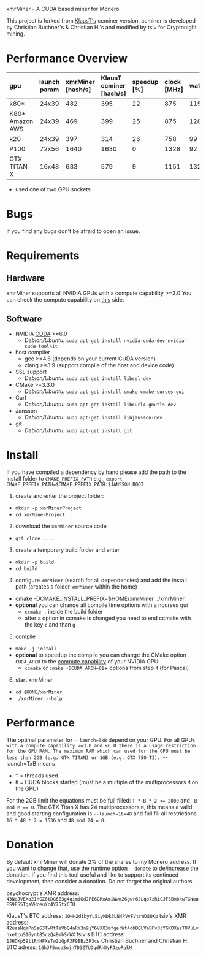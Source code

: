 xmrMiner - A CUDA based miner for Monero

This project is forked from [KlausT's](https://github.com/KlausT/ccminer-cryptonight) ccminer version.
ccminer is developed by Christian Buchner's &amp; Christian H.'s and modified by tsiv for Cryptonight mining.

# Performance Overview

gpu | launch param | xmrMiner [hash/s] | KlausT ccminer [hash/s] | speedup [%] | clock [MHz] | watt
:---|:------------:|:------------------|:------------------------|:------------|:------------|----
k80* | 24x39 | 482 | 395 | 22 | 875 | 115
K80* Amazon AWS | 24x39 | 469 | 399 | 25 | 875 | 128
k20 | 24x39 | 397 | 314 | 26 | 758 |  99
P100 | 72x56 | 1640 | 1630 | 0 | 1328 | 92
GTX TITAN X | 16x48 | 633 | 579 | 9 | 1151 | 132

* used one of two GPU sockets

# Bugs

If you find any bugs don't be afraid to open an issue.


# Requirements

## Hardware

xmrMiner supports all NVIDIA GPUs with a compute capability >=2.0
You can check the compute capability on [this](https://developer.nvidia.com/cuda-gpus) side.

## Software
- NVIDIA [CUDA](https://developer.nvidia.com/cuda-downloads) >=6.0
  - *Debian/Ubuntu:* `sudo apt-get install nvidia-cuda-dev nvidia-cuda-toolkit`
- host compiler
  - gcc >=4.6 (depends on your current CUDA version)
  - clang >=3.9 (support compile of the host and device code)
- SSL support
  - *Debian/Ubuntu:* `sudo apt-get install libssl-dev`
- CMake >=3.3.0
  - *Debian/Ubuntu:* `sudo apt-get install cmake cmake-curses-gui`
- Curl
  - *Debian/Ubuntu:* `sudo apt-get install libcurl4-gnutls-dev`
- Jansson
  - *Debian/Ubuntu:* `sudo apt-get install libjansson-dev`
- git
  - *Debian/Ubuntu:* `sudo apt-get install git`

# Install

If you have compiled a dependency by hand please add the path to the install folder to `CMAKE_PREFIX_PATH` e.g.,
`export  CMAKE_PREFIX_PATH=$CMAKE_PREFIX_PATH:$JANSSON_ROOT`

1. create and enter the project folder:
  - `mkdir -p xmrMinerProject`
  - `cd xmrMinerProject`
2. download the `xmrMiner` source code
  - `git clone ....`
3. create a temporary build folder and enter
  - `mkdir -p build`
  - `cd build`
4. configure `xmrMiner` (search for all dependencies) and add the install path (creates a folder `xmrMiner` within the home)
  - cmake -DCMAKE_INSTALL_PREFIX=$HOME/xmrMiner ../xmrMiner
  - **optional** you can change all compile time options with a ncurses gui
    - `ccmake .` inside the build folder
    - after a option in ccmake is changed you need to end ccmake with the key `c` and than `g`
5. compile
  - `make -j install`
  - **optional** to speedup the compile you can change the CMake option `CUDA_ARCH` to the [compute capability]((https://developer.nvidia.com/cuda-gpus)) of your NVIDIA GPU
    - `ccmake` or `cmake -DCUDA_ARCH=61`+ options from step `4` (for Pascal)
6. start xmrMiner
  - `cd $HOME/xmrMiner`
  - `./xmrMiner --help`

# Performance

The optimal parameter for `--launch=TxB` depend on your GPU.
For all GPU`s with a compute capability >=3.0 and <6.0 there is a usage restriction for the GPU RAM.
The maximum RAM which can used for the GPU must be less than 2GB (e.g. GTX TITAN) or 1GB (e.g. GTX 750-TI).
`--launch=TxB`means
  - `T` = threads used
  - `B` = CUDA blocks started (must be a multiple of the multiprocessors `M` on the GPU)

For the 2GB limit the equations must be full filled: `T * B * 2 <= 2000` and ` B mod M == 0`.
The GTX Titan X has 24 multiprocessors `M`, this means a valid and good starting configuration is `--launch=16x48`
and full fill all restrictions `16 * 48 * 2 = 1536` and `48 mod 24 = 0`.

# Donation

By default xmrMiner will donate 2% of the shares to my Monero address.
If you want to change that, use the runtime option `--donate` to de/increase the donation.
If you find this tool useful and like to support its continued development, then consider a donation.
Do not forget the original authors.

psychocrypt's XMR address:
`43NoJVEXo21hGZ6tDG6Z3g4qimiGdJPE6GRxAmiWwm26gwr62Lqo7zRiCJFSBmbkwTGNuuES9ES5TgaVHceuYc4Y75txCTU`

KlausT's BTC address: `1QHH2dibyYL5iyMDk3UN4PVvFVtrWD8QKp`
tsiv's XMR address:
`42uasNqYPnSaG3TwRtTeVbQ4aRY3n9jY6VXX3mfgerWt4ohDQLVaBPv3cYGKDXasTUVuLvhxetcuS16ynt85czQ48mbSrWX`
tsiv's BTC address: `1JHDKp59t1RhHFXsTw2UQpR3F9BBz3R3cs`
Christian Buchner and Christian H. BTC adress: `16hJF5mceSojnTD3ZTUDqdRhDyPJzoRakM`
